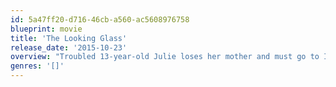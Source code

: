 ```yaml
---
id: 5a47ff20-d716-46cb-a560-ac5608976758
blueprint: movie
title: 'The Looking Glass'
release_date: '2015-10-23'
overview: "Troubled 13-year-old Julie loses her mother and must go to Indiana to live with her grandmother Karen. A former star of stage and screen, Karen has the early stages of Alzheimer's and wants to pass on all she knows to her granddaughter before it's too late. Will their troubled relationship allow this to happen?"
genres: '[]'
---
```

